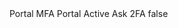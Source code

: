 <?xml version="1.0" encoding="UTF-8"?>
<CustomMetadata xmlns="http://soap.sforce.com/2006/04/metadata">
    <label>Portal MFA Portal Active Ask 2FA</label>
    <protected>false</protected>
</CustomMetadata>
